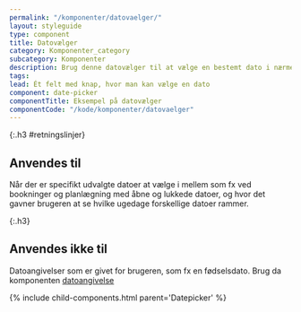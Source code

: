 ```yaml
---
permalink: "/komponenter/datovaelger/"
layout: styleguide
type: component
title: Datovælger
category: Komponenter_category
subcategory: Komponenter
description: Brug denne datovælger til at vælge en bestemt dato i nærmeste fortid eller fremtid
tags: 
lead: Ét felt med knap, hvor man kan vælge en dato
component: date-picker
componentTitle: Eksempel på datovælger
componentCode: "/kode/komponenter/datovaelger"
---
```


{:.h3 #retningslinjer}
## Anvendes til
Når der er specifikt udvalgte datoer at vælge i mellem som fx ved bookninger og planlægning med åbne og lukkede datoer, og hvor det gavner brugeren at se hvilke ugedage forskellige datoer rammer.

{:.h3}
## Anvendes ikke til

Datoangivelser som er givet for brugeren, som fx en fødselsdato. Brug da komponenten <a href="/komponenter/dato-felt/" title="">datoangivelse</a>


{% include child-components.html parent='Datepicker' %}
